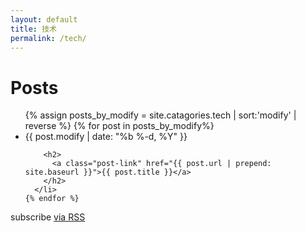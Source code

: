 ```yaml
---
layout: default
title: 技术
permalink: /tech/
---
```


<div class="home">

  <h1 class="page-heading">Posts</h1>

  <ul class="post-list">
  {% assign posts_by_modify = site.catagories.tech | sort:'modify' | reverse %}
    {% for post in posts_by_modify%}
      <li>
        <span class="post-meta">{{ post.modify | date: "%b %-d, %Y" }}</span>

        <h2>
          <a class="post-link" href="{{ post.url | prepend: site.baseurl }}">{{ post.title }}</a>
        </h2>
      </li>
    {% endfor %}
  </ul>

  <p class="rss-subscribe">subscribe <a href="{{ "/feed.xml" | prepend: site.baseurl }}">via RSS</a></p>

</div>
